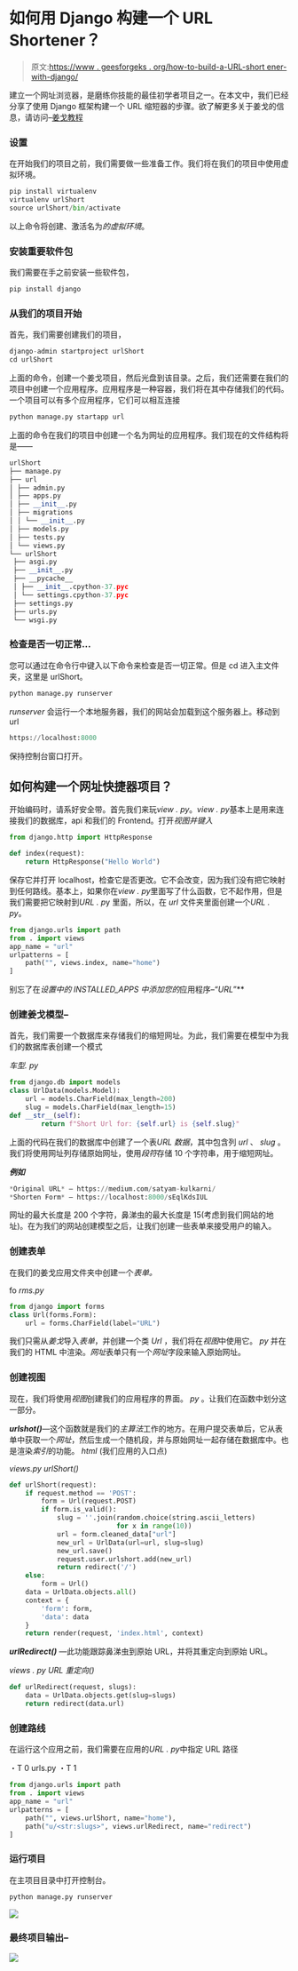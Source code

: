# 如何用 Django 构建一个 URL Shortener？

> 原文:[https://www . geesforgeks . org/how-to-build-a-URL-short ener-with-django/](https://www.geeksforgeeks.org/how-to-build-a-url-shortener-with-django/)

建立一个网址浏览器，是磨练你技能的最佳初学者项目之一。在本文中，我们已经分享了使用 Django 框架构建一个 URL 缩短器的步骤。欲了解更多关于姜戈的信息，请访问–[姜戈教程](https://www.geeksforgeeks.org/django-tutorial/)

### 设置

在开始我们的项目之前，我们需要做一些准备工作。我们将在我们的项目中使用虚拟环境。

```py
pip install virtualenv
virtualenv urlShort
source urlShort/bin/activate

```

以上命令将创建、激活名为*的虚拟环境*。

### 安装重要软件包

我们需要在手之前安装一些软件包，

```py
pip install django

```

### 从我们的项目开始

首先，我们需要创建我们的项目，

```py
django-admin startproject urlShort
cd urlShort

```

上面的命令，创建一个姜戈项目，然后光盘到该目录。之后，我们还需要在我们的项目中创建一个应用程序。应用程序是一种容器，我们将在其中存储我们的代码。一个项目可以有多个应用程序，它们可以相互连接

```py
python manage.py startapp url

```

上面的命令在我们的项目中创建一个名为网址的应用程序。我们现在的文件结构将是——

```py
urlShort
├── manage.py
├── url
│ ├── admin.py
│ ├── apps.py
│ ├── __init__.py
│ ├── migrations
│ │ └── __init__.py
│ ├── models.py
│ ├── tests.py
│ └── views.py
└── urlShort
 ├── asgi.py
 ├── __init__.py
 ├── __pycache__
 │ ├── __init__.cpython-37.pyc
 │ └── settings.cpython-37.pyc
 ├── settings.py
 ├── urls.py
 └── wsgi.py

```

### 检查是否一切正常…

您可以通过在命令行中键入以下命令来检查是否一切正常。但是 cd 进入主文件夹，这里是 urlShort。

```py
python manage.py runserver

```

*runserver* 会运行一个本地服务器，我们的网站会加载到这个服务器上。移动到 url

```py
https://localhost:8000

```

保持控制台窗口打开。

## 如何构建一个网址快捷器项目？

开始编码时，请系好安全带。首先我们来玩*view . py*。*view . py*基本上是用来连接我们的数据库，api 和我们的 Frontend。打开*视图并键入*

```py
from django.http import HttpResponse

def index(request):
    return HttpResponse("Hello World")
```

保存它并打开 localhost，检查它是否更改。它不会改变，因为我们没有把它映射到任何路线。基本上，如果你在*view . py*里面写了什么函数，它不起作用，但是我们需要把它映射到*URL . p*y 里面，所以，在 *url* 文件夹里面创建一个*URL . py*。

```py
from django.urls import path
from . import views
app_name = "url"
urlpatterns = [
    path("", views.index, name="home")
]
```

别忘了在*设置中的 *INSTALLED_APPS* 中添加您的*应用程序–“*URL*”**

### 创建姜戈模型–

首先，我们需要一个数据库来存储我们的缩短网址。为此，我们需要在模型中为我们的数据库表创建一个模式

*车型. py*

```py
from django.db import models
class UrlData(models.Model):
    url = models.CharField(max_length=200)
    slug = models.CharField(max_length=15)
def __str__(self):
        return f"Short Url for: {self.url} is {self.slug}"

```

上面的代码在我们的数据库中创建了一个表*URL 数据*，其中包含列 *url* 、 *slug* 。我们将使用网址列存储原始网址，使用*段符*存储 10 个字符串，用于缩短网址。

***例如***

```py
*Original URL* — https://medium.com/satyam-kulkarni/
*Shorten Form* — https://localhost:8000/sEqlKdsIUL
```

网址的最大长度是 200 个字符，鼻涕虫的最大长度是 15(考虑到我们网站的地址)。在为我们的网站创建模型之后，让我们创建一些表单来接受用户的输入。

### 创建表单

在我们的姜戈应用文件夹中创建一个*表单。*

fo *rms.py*

```py
from django import forms
class Url(forms.Form):
    url = forms.CharField(label="URL")

```

我们只需从*姜戈*导入*表单*，并创建一个类 *Url* ，我们将在*视图*中使用它。 *py* 并在我们的 HTML 中渲染。*网址*表单只有一个*网址*字段来输入原始网址。

### 创建视图

现在，我们将使用*视图*创建我们的应用程序的界面。 *py* 。让我们在函数中划分这一部分。

***urlshot()***—这个函数就是我们的*主算法*工作的地方。在用户提交表单后，它从表单中获取一个*网址*，然后生成一个随机段，并与原始网址一起存储在数据库中。也是渲染*索引*的功能。 *html* (我们应用的入口点)

*views.py urlShort()*

```py
def urlShort(request):
    if request.method == 'POST':
        form = Url(request.POST)
        if form.is_valid():
            slug = ''.join(random.choice(string.ascii_letters)
                           for x in range(10))
            url = form.cleaned_data["url"]
            new_url = UrlData(url=url, slug=slug)
            new_url.save()
            request.user.urlshort.add(new_url)
            return redirect('/')
    else:
        form = Url()
    data = UrlData.objects.all()
    context = {
        'form': form,
        'data': data
    }
    return render(request, 'index.html', context)

```

***urlRedirect()*** —此功能跟踪鼻涕虫到原始 URL，并将其重定向到原始 URL。

*views . py URL 重定向()*

```py
def urlRedirect(request, slugs):
    data = UrlData.objects.get(slug=slugs)
    return redirect(data.url)

```

### 创建路线

在运行这个应用之前，我们需要在应用的*URL . py*中指定 URL 路径

・T 0️ urls.py ・T 1️

```py
from django.urls import path
from . import views
app_name = "url"
urlpatterns = [
    path("", views.urlShort, name="home"),
    path("u/<str:slugs>", views.urlRedirect, name="redirect")
]

```

### 运行项目

在主项目目录中打开控制台。

```py
python manage.py runserver

```

![](img/6402f5faac1b1dcfc63a9c7db4b9b816.png)

### 最终项目输出–

![](img/ea694489e256d916e19e2366e3e17dca.png)
